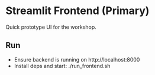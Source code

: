 # Streamlit Frontend (Primary)

Quick prototype UI for the workshop.

## Run

- Ensure backend is running on http://localhost:8000
- Install deps and start:
  ./run_frontend.sh
